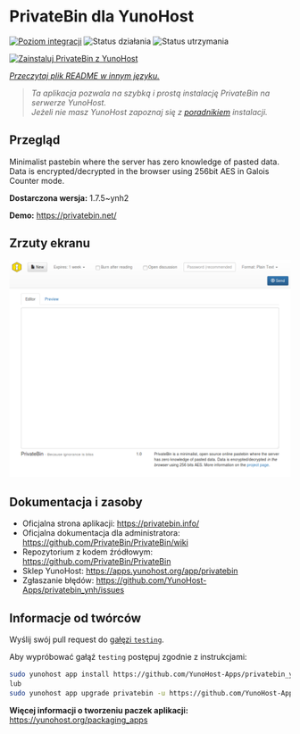 <!--
To README zostało automatycznie wygenerowane przez <https://github.com/YunoHost/apps/tree/master/tools/readme_generator>
Nie powinno być ono edytowane ręcznie.
-->

# PrivateBin dla YunoHost

[![Poziom integracji](https://apps.yunohost.org/badge/integration/privatebin)](https://ci-apps.yunohost.org/ci/apps/privatebin/)
![Status działania](https://apps.yunohost.org/badge/state/privatebin)
![Status utrzymania](https://apps.yunohost.org/badge/maintained/privatebin)

[![Zainstaluj PrivateBin z YunoHost](https://install-app.yunohost.org/install-with-yunohost.svg)](https://install-app.yunohost.org/?app=privatebin)

*[Przeczytaj plik README w innym języku.](./ALL_README.md)*

> *Ta aplikacja pozwala na szybką i prostą instalację PrivateBin na serwerze YunoHost.*  
> *Jeżeli nie masz YunoHost zapoznaj się z [poradnikiem](https://yunohost.org/install) instalacji.*

## Przegląd

Minimalist pastebin where the server has zero knowledge of pasted data. Data is encrypted/decrypted in the browser using 256bit AES in Galois Counter mode.


**Dostarczona wersja:** 1.7.5~ynh2

**Demo:** <https://privatebin.net/>

## Zrzuty ekranu

![Zrzut ekranu z PrivateBin](./doc/screenshots/bootstrap.png)

## Dokumentacja i zasoby

- Oficjalna strona aplikacji: <https://privatebin.info/>
- Oficjalna dokumentacja dla administratora: <https://github.com/PrivateBin/PrivateBin/wiki>
- Repozytorium z kodem źródłowym: <https://github.com/PrivateBin/PrivateBin>
- Sklep YunoHost: <https://apps.yunohost.org/app/privatebin>
- Zgłaszanie błędów: <https://github.com/YunoHost-Apps/privatebin_ynh/issues>

## Informacje od twórców

Wyślij swój pull request do [gałęzi `testing`](https://github.com/YunoHost-Apps/privatebin_ynh/tree/testing).

Aby wypróbować gałąź `testing` postępuj zgodnie z instrukcjami:

```bash
sudo yunohost app install https://github.com/YunoHost-Apps/privatebin_ynh/tree/testing --debug
lub
sudo yunohost app upgrade privatebin -u https://github.com/YunoHost-Apps/privatebin_ynh/tree/testing --debug
```

**Więcej informacji o tworzeniu paczek aplikacji:** <https://yunohost.org/packaging_apps>
